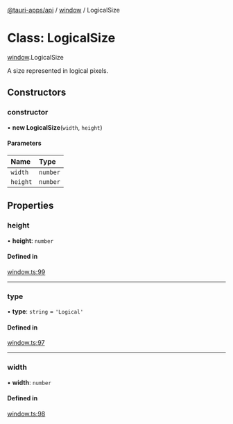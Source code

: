 [@tauri-apps/api](../README.md) / [window](../modules/window.md) / LogicalSize

# Class: LogicalSize

[window](../modules/window.md).LogicalSize

A size represented in logical pixels.

## Constructors

### constructor

• **new LogicalSize**(`width`, `height`)

#### Parameters

| Name | Type |
| :------ | :------ |
| `width` | `number` |
| `height` | `number` |

## Properties

### height

• **height**: `number`

#### Defined in

[window.ts:99](https://github.com/tauri-apps/tauri/blob/7bbf167/tooling/api/src/window.ts#L99)

___

### type

• **type**: `string` = `'Logical'`

#### Defined in

[window.ts:97](https://github.com/tauri-apps/tauri/blob/7bbf167/tooling/api/src/window.ts#L97)

___

### width

• **width**: `number`

#### Defined in

[window.ts:98](https://github.com/tauri-apps/tauri/blob/7bbf167/tooling/api/src/window.ts#L98)
